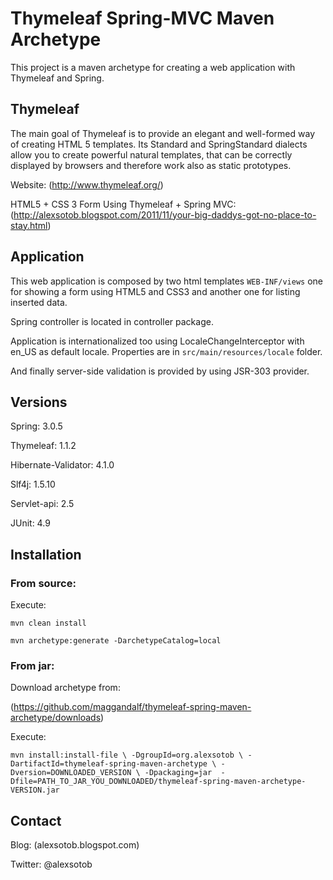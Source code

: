 Thymeleaf Spring-MVC Maven Archetype
====================================

This project is a maven archetype for creating a web application with Thymeleaf and Spring.

Thymeleaf
---------

The main goal of Thymeleaf is to provide an elegant and well-formed way of creating HTML 5 templates. Its Standard and SpringStandard dialects allow you to create powerful natural templates, that can be correctly displayed by browsers and therefore work also as static prototypes.

Website: (http://www.thymeleaf.org/)

HTML5 + CSS 3 Form Using Thymeleaf + Spring MVC: (http://alexsotob.blogspot.com/2011/11/your-big-daddys-got-no-place-to-stay.html)

Application
-----------

This web application is composed by two html templates `WEB-INF/views` one for showing a form using HTML5 and CSS3 and another one for listing inserted data.

Spring controller is located in controller package.

Application is internationalized too using LocaleChangeInterceptor with en_US as default locale. Properties are in `src/main/resources/locale` folder.

And finally server-side validation is provided by using JSR-303 provider.

Versions
--------

Spring: 3.0.5

Thymeleaf: 1.1.2

Hibernate-Validator: 4.1.0

Slf4j: 1.5.10

Servlet-api: 2.5

JUnit: 4.9

Installation
------------

### From source:

Execute:

`mvn clean install`

`mvn archetype:generate -DarchetypeCatalog=local`

### From jar:

Download archetype from:

(https://github.com/maggandalf/thymeleaf-spring-maven-archetype/downloads)

Execute:

`mvn install:install-file \
   -DgroupId=org.alexsotob \
   -DartifactId=thymeleaf-spring-maven-archetype \
   -Dversion=DOWNLOADED_VERSION \
   -Dpackaging=jar 
   -Dfile=PATH_TO_JAR_YOU_DOWNLOADED/thymeleaf-spring-maven-archetype-VERSION.jar`

Contact
--------

Blog: (alexsotob.blogspot.com)

Twitter: @alexsotob


